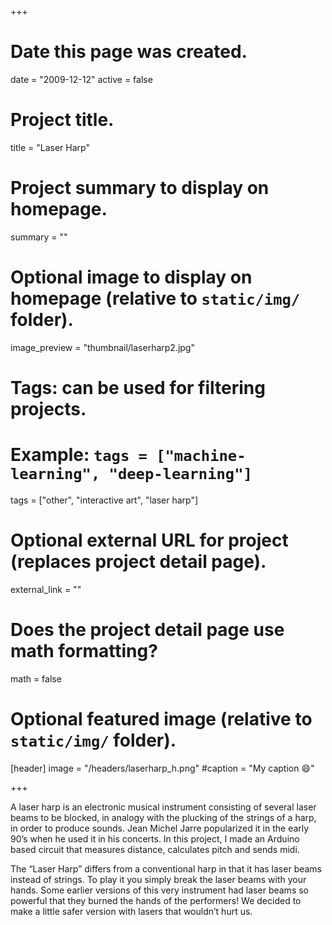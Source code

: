 +++
# Date this page was created.
date = "2009-12-12"
active = false
# Project title.
title = "Laser Harp"

# Project summary to display on homepage.
summary = ""

# Optional image to display on homepage (relative to `static/img/` folder).
image_preview = "thumbnail/laserharp2.jpg"

# Tags: can be used for filtering projects.
# Example: `tags = ["machine-learning", "deep-learning"]`
tags = ["other", "interactive art", "laser harp"]

# Optional external URL for project (replaces project detail page).
external_link = ""

# Does the project detail page use math formatting?
math = false

# Optional featured image (relative to `static/img/` folder).
[header]
image = "/headers/laserharp_h.png"
#caption = "My caption :smile:"

+++

A laser harp is an electronic musical instrument consisting of several laser beams to be blocked, in analogy with the plucking of the strings of a harp, in order to produce sounds. Jean Michel Jarre popularized it in the early 90’s when he used it in his concerts. In this project, I made an Arduino based circuit that measures distance, calculates pitch and sends midi.

The “Laser Harp” differs from a conventional harp in that it has laser beams instead of strings. To play it you simply break the laser beams with your hands. Some earlier versions of this very instrument had laser beams so powerful that they burned the hands of the performers! We decided to make a little safer version with lasers that wouldn’t hurt us.
